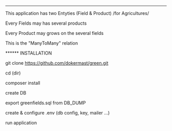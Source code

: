 ***********************************************************
This application has two Entyties (Field & Product)  /for Agricultures/

Every Fields may has several products

Every Product may grows on the several fields

This is the "ManyToMany" relation

****** INSTALLATION

git clone https://github.com/dokermast/green.git

cd (dir)

composer install

create DB

export greenfields.sql from DB_DUMP

create & configure .env (db config, key, mailer ...)

run application

